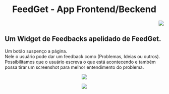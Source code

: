 <h1 align="center"> FeedGet - App Frontend/Beckend </h1>

<p align="end">
<img src="https://user-images.githubusercontent.com/102997685/223532501-6c99e674-c4ba-4c77-8a0a-1db035cc57f2.png"/>
</p>

## Um Widget de Feedbacks apelidado de FeedGet. 

Um botão suspenço a página. </br>
Nele o usuário pode dar um feedback como (Problemas, Ideias ou outros). </br>
Possibilitamos que o usuário escreva o que está acontecendo e também possa tirar um screenshot para melhor entendimento do problema.

<p align="center" >
   
<img src="https://user-images.githubusercontent.com/102997685/223533780-56f90722-e9f4-4f0d-9ec3-e783b3ce9125.png"/>
     
</p>

<p align="center">
<img src="http://img.shields.io/static/v1?label=STATUS&message=PRONTO&color=GREEN&style=for-the-badge"/>
</p>
